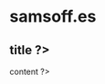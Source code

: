 # samsoff.es

<?php foreach ($posts as $post) : ?>

## <?php echo $post->title ?>

<?php echo $post->content ?>

<?php endforeach ?>
